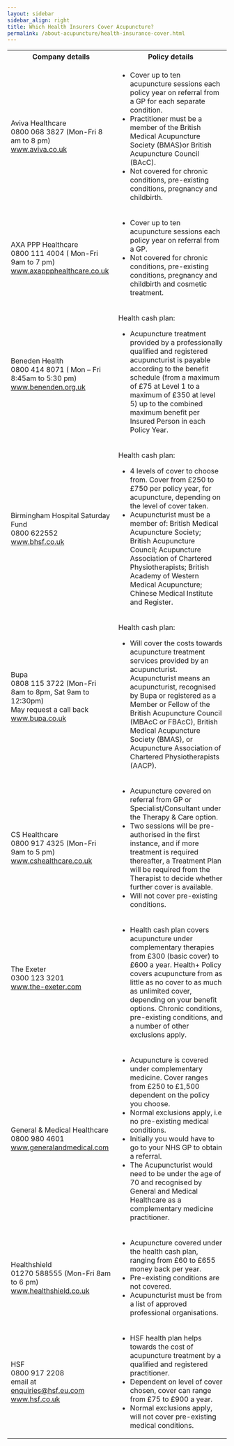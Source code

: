 ```yaml
---
layout: sidebar
sidebar_align: right
title: Which Health Insurers Cover Acupuncture?
permalink: /about-acupuncture/health-insurance-cover.html
---
```


<table class="table table-striped" border="0">
<tbody>
<tr><th>Company details</th><th>Policy details</th></tr>
<tr>
<td>Aviva Healthcare<br>0800 068 3827 (Mon-Fri 8 am to 8 pm)<br><a href="https://www.aviva.co.uk/health/health-products/private-health-insurance/">www.aviva.co.uk</a></td>
<td>
<ul>
<li>Cover up to ten acupuncture sessions each policy year on referral from a GP for each separate condition.</li>
<li>Practitioner must be a member of the British Medical Acupuncture Society (BMAS)or British Acupuncture Council (BAcC).</li>
<li>Not covered for chronic conditions, pre-existing conditions, pregnancy and childbirth.</li>
</ul>
</td>
</tr>
<tr>
<td>AXA PPP Healthcare<br>0800 111 4004 ( Mon-Fri 9am to 7 pm)<br><a href="https://www.axappphealthcare.co.uk/health-insurance/">www.axappphealthcare.co.uk</a></td>
<td>
<ul>
<li>Cover up to ten acupuncture sessions each policy year on referral from a GP.</li>
<li>Not covered for chronic conditions, pre-existing conditions, pregnancy and childbirth and cosmetic treatment.</li>
</ul>
</td>
</tr>
<tr>
<td>Beneden Health<br>0800 414 8071 ( Mon – Fri 8:45am to 5:30 pm)<br><a href="https://www.benenden.co.uk/health/health-cash-plans/">www.benenden.org.uk</a></td>
<td>
<p>Health cash plan:</p>
<ul>
<li>Acupuncture treatment provided by a professionally qualified and registered acupuncturist is payable according to the benefit schedule (from a maximum of £75 at Level 1 to a maximum of £350 at level 5) up to the combined maximum benefit per Insured Person in each Policy Year.</li>
</ul>
</td>
</tr>
<tr>
<td>Birmingham Hospital Saturday Fund<br>0800 622552<br><a href="https://www.bhsf.co.uk/">www.bhsf.co.uk</a></td>
<td>
<p>Health cash plan:</p>
<ul>
<li>4 levels of cover to choose from. Cover from £250 to £750 per policy year, for acupuncture, depending on the level of cover taken.</li>
<li>Acupuncturist must be a member of: British Medical Acupuncture Society; British Acupuncture Council; Acupuncture Association of Chartered Physiotherapists; British Academy of Western Medical Acupuncture; Chinese Medical Institute and Register.</li>
</ul>
</td>
</tr>
<tr>
<td>Bupa<br>0808 115 3722 (Mon-Fri 8am to 8pm, Sat 9am to 12:30pm)<br>May request a call back <br><a href="https://www.bupa.co.uk/health/health-insurance/cash-plan">www.bupa.co.uk</a></td>
<td>
<p>Health cash plan:</p>
<ul>
<li>Will cover the costs towards acupuncture treatment services provided by an acupuncturist. Acupuncturist means an acupuncturist, recognised by Bupa or registered as a Member or Fellow of the British Acupuncture Council<br>(MBAcC or FBAcC), British Medical Acupuncture Society (BMAS), or<br>Acupuncture Association of Chartered Physiotherapists (AACP).</li>
</ul>
</td>
</tr>
<tr>
<td>CS Healthcare<br>0800 917 4325 (Mon-Fri 9am to 5 pm)<br><a href="https://www.cshealthcare.co.uk/health-insurance">www.cshealthcare.co.uk</a></td>
<td>
<ul>
<li>Acupuncture covered on referral from GP or Specialist/Consultant under the Therapy &amp; Care option.</li>
<li>Two sessions will be pre-authorised in the first instance, and if more treatment is required thereafter, a Treatment Plan will be required from the Therapist to decide whether further cover is available.</li>
<li>Will not cover pre-existing conditions.</li>
</ul>
</td>
</tr>
<tr>
<td>The Exeter<br>0300 123 3201<br><a href="https://www.the-exeter.com">www.the-exeter.com</a><br><br></td>
<td>
<ul>
<li>Health cash plan covers acupuncture under complementary therapies from £300 (basic cover) to £600 a year. Health+ Policy covers acupuncture from as little as no cover to as much as unlimited cover, depending on your benefit options. Chronic conditions, pre-existing conditions, and a number of other exclusions apply.</li>
</ul>
</td>
</tr>
<tr>
<td>General &amp; Medical Healthcare<br>0800 980 4601<br><a href="https://www.generalandmedical.com">www.generalandmedical.com</a></td>
<td>
<ul>
<li>Acupuncture is covered under complementary medicine. Cover ranges from £250 to £1,500 dependent on the policy you choose.</li>
<li>Normal exclusions apply, i.e no pre-existing medical conditions.</li>
<li>Initially you would have to go to your NHS GP to obtain a referral.</li>
<li>The Acupuncturist would need to be under the age of 70 and recognised by General and Medical Healthcare as a complementary medicine practitioner.</li>
</ul>
</td>
</tr>
<tr>
<td>Healthshield<br>01270 588555 (Mon-Fri 8am to 6 pm)<br><a href="https://www.healthshield.co.uk">www.healthshield.co.uk</a></td>
<td>
<ul>
<li>Acupuncture covered under the health cash plan, ranging from £60 to £655 money back per year.</li>
<li>Pre-existing conditions are not covered.</li>
<li>Acupuncturist must be from a list of approved professional organisations.</li>
</ul>
</td>
</tr>
<tr>
<td>HSF<br>0800 917 2208<br>email at <span id="cloakbc44162e1479bd8e1dbc892c81c5e7d4"><a href="mailto:enquiries@hsf.eu.com">enquiries@hsf.eu.com</a></span><script type="text/javascript">
				document.getElementById('cloakbc44162e1479bd8e1dbc892c81c5e7d4').innerHTML = '';
				var prefix = '&#109;a' + 'i&#108;' + '&#116;o';
				var path = 'hr' + 'ef' + '=';
				var addybc44162e1479bd8e1dbc892c81c5e7d4 = '&#101;nq&#117;&#105;r&#105;&#101;s' + '&#64;';
				addybc44162e1479bd8e1dbc892c81c5e7d4 = addybc44162e1479bd8e1dbc892c81c5e7d4 + 'hsf' + '&#46;' + '&#101;&#117;' + '&#46;' + 'c&#111;m';
				var addy_textbc44162e1479bd8e1dbc892c81c5e7d4 = '&#101;nq&#117;&#105;r&#105;&#101;s' + '&#64;' + 'hsf' + '&#46;' + '&#101;&#117;' + '&#46;' + 'c&#111;m';document.getElementById('cloakbc44162e1479bd8e1dbc892c81c5e7d4').innerHTML += '<a ' + path + '\'' + prefix + ':' + addybc44162e1479bd8e1dbc892c81c5e7d4 + '\'>'+addy_textbc44162e1479bd8e1dbc892c81c5e7d4+'<\/a>';
		</script><br><a href="https://www.hsf.co.uk">www.hsf.co.uk</a></td>
<td>
<ul>
<li>HSF health plan helps towards the cost of acupuncture treatment by a qualified and registered practitioner.</li>
<li>Dependent on level of cover chosen, cover can range from £75 to £900 a year.</li>
<li>Normal exclusions apply, will not cover pre-existing medical conditions.</li>
</ul>
</td>
</tr>
</tbody>
</table>